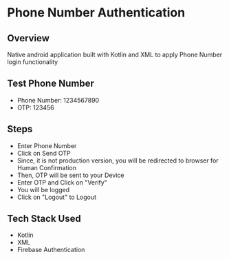 # Phone Number Authentication
## Overview
Native android application built with Kotlin and XML to apply Phone Number login functionality

## Test Phone Number
* Phone Number: 1234567890
* OTP: 123456

## Steps
* Enter Phone Number
* Click on Send OTP
* Since, it is not production version, you will be redirected to browser for Human Confirmation
* Then, OTP will be sent to your Device
* Enter OTP and Click on "Verify"
* You will be logged
* Click on "Logout" to Logout

## Tech Stack Used
* Kotlin
* XML
* Firebase Authentication
